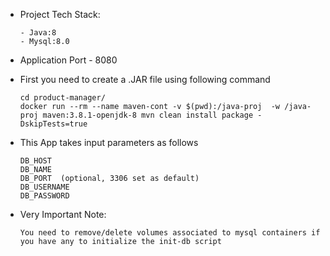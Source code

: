 * Project Tech Stack:

      - Java:8
      - Mysql:8.0
  
* Application Port - 8080

* First you need to create a .JAR file using following command
  
      cd product-manager/
      docker run --rm --name maven-cont -v $(pwd):/java-proj  -w /java-proj maven:3.8.1-openjdk-8 mvn clean install package -DskipTests=true

* This App takes input parameters as follows 

      DB_HOST    
      DB_NAME
      DB_PORT  (optional, 3306 set as default)
      DB_USERNAME
      DB_PASSWORD
  
* Very Important Note:  
      
      You need to remove/delete volumes associated to mysql containers if you have any to initialize the init-db script 
